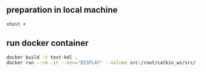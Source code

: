 ## preparation in local machine

```bash
xhost +
```

## run docker container
```bash
docker build -t test-kdl .
docker run --rm -it --env="DISPLAY" --volume src:/root/catkin_ws/src/ --volume="/tmp/.X11-unix:/tmp/.X11-unix:rw" -w /root/catkin_ws/ test-kdl
```
